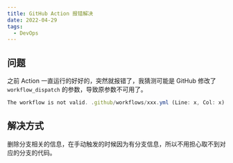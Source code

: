 ```yaml
---
title: GitHub Action 报错解决
date: 2022-04-29
tags:
  - DevOps
---
```


## 问题

之前 Action 一直运行的好好的，突然就报错了，我猜测可能是 GitHub 修改了 `workflow_dispatch` 的参数，导致原参数不可用了。

```jsx
The workflow is not valid. .github/workflows/xxx.yml (Line: x, Col: x): Unexpected value 'branches'
```

## 解决方式

删除分支相关的信息，在手动触发的时候因为有分支信息，所以不用担心取不到对应的分支的代码。

